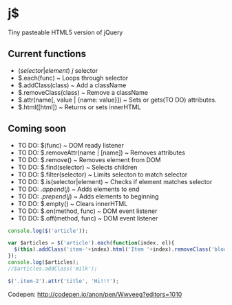 # j$
Tiny pasteable HTML5 version of jQuery

## Current functions
- $(selector|element) ~ j$ selector
- $.each(func) ~ Loops through selector
- $.addClass(class) ~ Add a className
- $.removeClass(class) ~ Remove a className
- $.attr(name[, value | {name: value}]) ~ Sets or gets(TO DO) attributes.
- $.html([html]) ~ Returns or sets innerHTML

## Coming soon
- TO DO: $(func) ~ DOM ready listener
- TO DO: $.removeAttr(name | [name]) ~ Removes attributes
- TO DO: $.remove() ~ Removes element from DOM
- TO DO: $.find(selector) ~ Selects children
- TO DO: $.filter(selector) ~ Limits selecton to match selector
- TO DO: $.is(selector|element) ~ Checks if element matches selector
- TO DO: $.append(j$) ~ Adds elements to end
- TO DO: $.prepend(j$) ~ Adds elements to beginning
- TO DO: $.empty() ~ Clears innerHTML
- TO DO: $.on(method, func) ~ DOM event listener
- TO DO: $.off(method, func) ~ DOM event listener


```javascript
console.log($('article'));

var $articles = $('article').each(function(index, el){
  $(this).addClass('item-'+index).html('Item '+index).removeClass('block');
});
console.log($articles); 
//$articles.addClass('milk');

$('.item-2').attr('title', 'Hi!!!');
```

Codepen: http://codepen.io/anon/pen/Wwveeg?editors=1010
